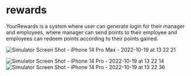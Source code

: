 # rewards
YourRewards is a system where user can generate login for their manager and employees, where manager can send points to their employee and employees
can redeem points according to their points gained.

![Simulator Screen Shot - iPhone 14 Pro Max - 2022-10-19 at 13 22 21](https://user-images.githubusercontent.com/97976457/196761234-c9bb0275-15e8-4ad7-82b9-88b5df28cb1d.png)

![Simulator Screen Shot - iPhone 14 Pro - 2022-10-19 at 13 22 14](https://user-images.githubusercontent.com/97976457/196761194-70fae2ef-faec-4444-a672-f3bd1bf15378.png)
![Simulator Screen Shot - iPhone 14 Pro - 2022-10-19 at 13 22 36](https://user-images.githubusercontent.com/97976457/196761344-618153bd-aed4-4d7d-858e-8b093c943909.png)

